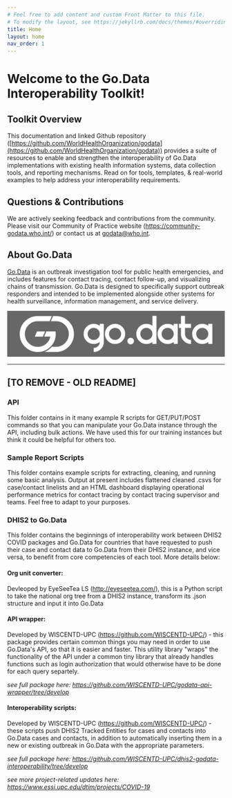 ```yaml
---
# Feel free to add content and custom Front Matter to this file.
# To modify the layout, see https://jekyllrb.com/docs/themes/#overriding-theme-defaults
title: Home
layout: home
nav_order: 1
---
```


# Welcome to the Go.Data Interoperability Toolkit!
## Toolkit Overview
This documentation and linked Github repository ([https://github.com/WorldHealthOrganization/godata](https://github.com/WorldHealthOrganization/godata)) provides a suite of resources to enable and strengthen the interoperability of Go.Data implementations with existing health information systems, data collection tools, and reporting mechanisms. Read on for tools, templates, & real-world examples to help address your interoperability requirements. 

## Questions & Contributions
We are actively seeking feedback and contributions from the community. Please visit our Community of Practice website (https://community-godata.who.int/) or contact us at [godata@who.int](mailto://godata@who.int). 

## About Go.Data
[Go.Data](https://www.who.int/godata) is an outbreak investigation tool for public health emergencies, and includes features for contact tracing, contact follow-up, and visualizing chains of transmission. Go.Data is designed to specifically support outbreak responders and intended to be implemented alongside other systems for health surveillance, information management, and service delivery. 

![godata-logo](../assets/godata_logo.png)

----------

## [TO REMOVE - OLD README]
### API

This folder contains in it many example R scripts for GET/PUT/POST commands so
that you can manipulate your Go.Data instance through the API, including bulk
actions. We have used this for our training instances but think it could be
helpful for others too.

### Sample Report Scripts

This folder contains example scripts for extracting, cleaning, and running some
basic analysis. Output at present includes flattened cleaned .csvs for
case/contact linelists and an HTML dashboard displaying operational performance
metrics for contact tracing by contact tracing supervisor and teams. Feel free
to adapt to your purposes.

### DHIS2 to Go.Data

This folder contains the beginnings of interoperability work between DHIS2 COVID
packages and Go.Data for countries that have requested to push their case and
contact data to Go.Data from their DHIS2 instance, and vice versa, to benefit
from core competencies of each tool. More details below:

#### Org unit converter:

Devleoped by EyeSeeTea LS (http://eyeseetea.com/), this is a Python script to
take the national org tree from a DHIS2 instance, transform its .json structure
and input it into Go.Data

#### API wrapper:

Developed by WISCENTD-UPC (https://github.com/WISCENTD-UPC/) - this package
provides certain common things you may need in order to use Go.Data's API, so
that it is easier and faster. This utility library "wraps" the functionality of
the API under a common tiny library that already handles functions such as login
authorization that would otherwise have to be done for each query separtely.

_see full package here: https://github.com/WISCENTD-UPC/godata-api-wrapper/tree/develop_

#### Interoperability scripts:

Developed by WISCENTD-UPC (https://github.com/WISCENTD-UPC/) - these scripts
push DHIS2 Tracked Entities for cases and contacts into Go.Data cases and
contacts, in addition to automatically inserting them in a new or existing
outbreak in Go.Data with the appropriate parameters.

_see full package here: https://github.com/WISCENTD-UPC/dhis2-godata-interoperability/tree/develop_

_see more project-related updates here: https://www.essi.upc.edu/dtim/projects/COVID-19_
